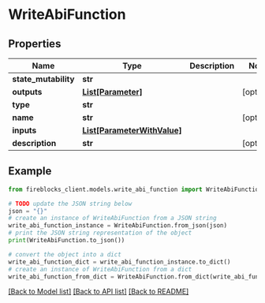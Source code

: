 # WriteAbiFunction


## Properties

Name | Type | Description | Notes
------------ | ------------- | ------------- | -------------
**state_mutability** | **str** |  | 
**outputs** | [**List[Parameter]**](Parameter.md) |  | [optional] 
**type** | **str** |  | 
**name** | **str** |  | [optional] 
**inputs** | [**List[ParameterWithValue]**](ParameterWithValue.md) |  | 
**description** | **str** |  | [optional] 

## Example

```python
from fireblocks_client.models.write_abi_function import WriteAbiFunction

# TODO update the JSON string below
json = "{}"
# create an instance of WriteAbiFunction from a JSON string
write_abi_function_instance = WriteAbiFunction.from_json(json)
# print the JSON string representation of the object
print(WriteAbiFunction.to_json())

# convert the object into a dict
write_abi_function_dict = write_abi_function_instance.to_dict()
# create an instance of WriteAbiFunction from a dict
write_abi_function_from_dict = WriteAbiFunction.from_dict(write_abi_function_dict)
```
[[Back to Model list]](../README.md#documentation-for-models) [[Back to API list]](../README.md#documentation-for-api-endpoints) [[Back to README]](../README.md)


